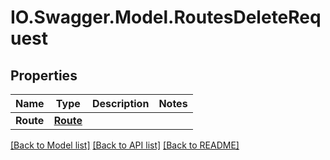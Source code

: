 # IO.Swagger.Model.RoutesDeleteRequest
## Properties

Name | Type | Description | Notes
------------ | ------------- | ------------- | -------------
**Route** | [**Route**](Route.md) |  | 

[[Back to Model list]](../README.md#documentation-for-models) [[Back to API list]](../README.md#documentation-for-api-endpoints) [[Back to README]](../README.md)

